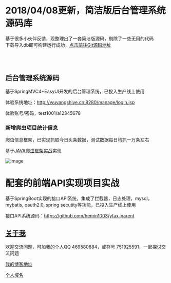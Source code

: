 # 2018/04/08更新，简洁版后台管理系统源码库
基于很多小伙伴反馈，现整理出了一套简洁版源码，剔除了一些无用的代码 <br/>
下载导入db即可构建运行成功，[点击前往Git源码地址](https://github.com/hemin1003/aylson-parent-new)

<br/>
<br/>

## 后台管理系统源码

基于SpringMVC4+EasyUI开发的后台管理系统，已投入生产线上使用

体验系统地址：http://wuyangshiye.cn:8280/manage/login.jsp

体验账号/密码，test1001/a12345678

### 新增爬虫项目统计信息

爬虫信息框架，已实现抓取今日头条数据，测试数据每日均抓一万条左右

基于[JAVA爬虫框架实战](https://github.com/hemin1003/java-spider)实现

![image](./aylson-manage/src/main/webapp/resources/images/WX20171115-170301.png)

# 配套的前端API实现项目实战

基于SpringBoot实现的接口API系统，集成了拦截器，日志处理，mysql，mybatis, oauth2.0, spring secutity等功能，已投入生产线上使用

接口API系统源码：https://github.com/hemin1003/yfax-parent

## [关于我](http://heminit.com/about/)

欢迎交流问题，可加我的个人QQ 469580884，或群号 751925591，一起探讨交流问题

[我的博客地址](http://blog.csdn.net/hemin1003)

[个人域名](http://heminit.com)
